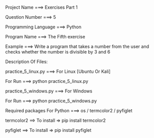 Project Name ===> Exercises Part 1

Question Number ===> 5

Programming Language ===> Python

Program Name ===> The Fifth exercise

Example ===> Write a program that takes a number from the user and checks whether the number is divisible by 3 and 6

Description Of Files:

practice_5_linux.py ===> For Linux [Ubuntu Or Kali]

For Run ===> python practice_5_linux.py

practice_5_windows.py ===> For Windows

For Run ===> python practice_5_windows.py

Required packages For Python ===> os / termcolor2 / pyfiglet

termcolor2 ==> To install => pip install termcolor2

pyfiglet ==> To install => pip install pyfiglet
